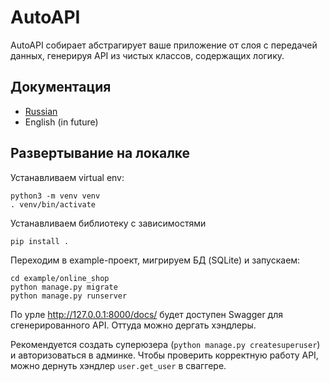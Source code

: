 # AutoAPI

AutoAPI собирает абстрагирует ваше приложение от слоя с передачей данных,
генерируя API из чистых классов, содержащих логику.

## Документация

- [Russian](./docs/autoapi/index.md)
- English (in future)

## Развертывание на локалке

Устанавливаем virtual env:

```shell
python3 -m venv venv
. venv/bin/activate
```

Устанавливаем библиотеку с зависимостями
```shell
pip install .
```

Переходим в example-проект, мигрируем БД (SQLite) и запускаем:
```shell
cd example/online_shop
python manage.py migrate
python manage.py runserver
```

По урле http://127.0.0.1:8000/docs/ будет доступен Swagger для сгенерированного API.
Оттуда можно дергать хэндлеры.

Рекомендуется создать суперюзера (`python manage.py createsuperuser`) и авторизоваться в админке.
Чтобы проверить корректную работу API, можно дернуть хэндлер `user.get_user` в сваггере.
